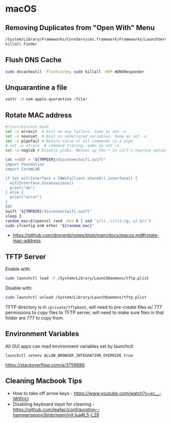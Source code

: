 # macOS

## Removing Duplicates from "Open With" Menu

```bash
/System/Library/Frameworks/CoreServices.framework/Frameworks/LaunchServices.framework/Support/lsregister -kill -r -domain local -domain system -domain user
killall Finder 
```

## Flush DNS Cache

```bash
sudo dscacheutil -flushcache; sudo killall -HUP mDNSResponder
```

## Unquarantine a file

```bash
xattr -d com.apple.quarantine <file>
```

## Rotate MAC address

```bash
#!/usr/bin/env bash
set -o errexit  # Exit on any failure. Same as set -e
set -o nounset  # Exit on undeclared variables. Same as set -u
set -o pipefail # Return value of all commands in a pipe
# set -o xtrace  # command tracing, same as set -x
set -o noglob # Disable globs. Messes up the * in curl's noproxy option

cat <<EOF > "${TMPDIR}/disconnectwifi.swift"
import Foundation
import CoreWLAN

if let wifiInterface = CWWiFiClient.shared().interface() {
  wifiInterface.disassociate()
  print("ok")
} else {
  print("error")
}
EOF
swift "${TMPDIR}/disconnectwifi.swift"
sleep 3
random_mac=$(openssl rand -hex 6 | sed 's/\(..\)/\1:/g; s/.$//')
sudo ifconfig en0 ether "${random_mac}"
```

- <https://github.com/dronenb/notes/blob/main/docs/macos.md#rotate-mac-address>

## TFTP Server

Enable with:

```bash
sudo launchctl load -F /System/Library/LaunchDaemons/tftp.plist
```

Disable with:

```bash
sudo launchctl unload /System/Library/LaunchDaemons/tftp.plist
```

TFTP directory is in `/private/tftpboot`, will need to pre-create files w/ 777 permissions to copy files to TFTP server, will need to make sure files in that folder are 777 to copy from.

## Environment Variables

All GUI apps can read environment variables set by launchctl

```
launchctl setenv ALLOW_BROWSER_INTEGRATION_OVERRIDE true
```

<https://stackoverflow.com/a/3756686>

## Cleaning Macbook Tips

- How to take off arrow keys - <https://www.youtube.com/watch?v=xc__-jWXInU>
- Disabling keyboard input for cleaning - <https://github.com/leafac/configuration--hammerspoon/blob/main/init.lua#L5-L29>
